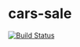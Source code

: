 # cars-sale
[![Build Status](https://travis-ci.org/dbelokursky/cars-sale.svg?branch=master)](https://travis-ci.org/dbelokursky/cars-sale)